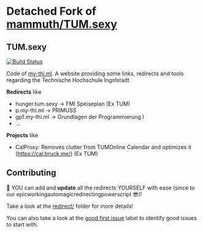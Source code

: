 # Detached Fork of [mammuth/TUM.sexy](https://github.com/mammuth/TUM.sexy)

## TUM.sexy

[![Build Status](https://api.travis-ci.com/cs8898/my-thi.svg?branch=master)](https://app.travis-ci.com/github/cs8898/my-thi)

Code of [my-thi.ml](https://my-thi.ml). A website providing some links, redirects and tools regarding the Technische Hochschule Ingolstadt

**Redirects** like

* hunger.tum.sexy → FMI Speiseplan (Ex TUM)
* p.my-thi.ml → PRIMUSS
* gp1.my-thi.ml → Grundlagen der Programmierung I
* ...

**Projects** like

* CalProxy: Removes clutter from TUMOnline Calendar and optimizes it (https://cal.bruck.me/) (Ex TUM)

## Contributing

:construction_worker: YOU can add and **update** all the redirects YOURSELF with ease (since to our epicworkingautomagicredirectingpowerscript :sunglasses:)!

Take a look at the [redirect/](https://github.com/cs8898/my-thi/tree/master/redirect) folder for more details!

You can also take a look at the [good first issue](https://github.com/mammuth/TUM.sexy/issues?q=is%3Aissue+is%3Aopen+label%3A%22good+first+issue%22) label to identify good issues to start with.
